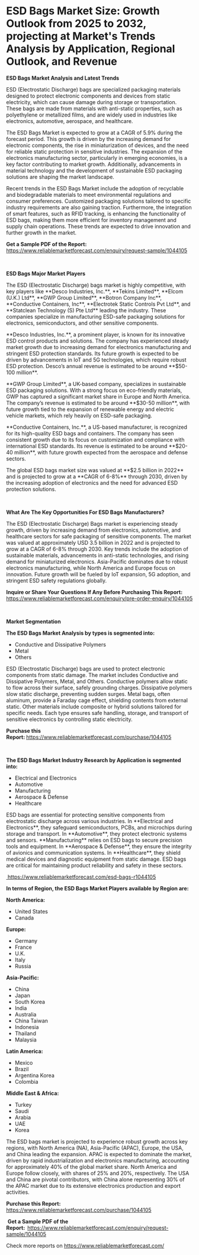 <p><h1>ESD Bags Market Size: Growth Outlook from 2025 to 2032, projecting at Market's Trends Analysis by Application, Regional Outlook, and Revenue</h1></p><p><strong>ESD Bags Market Analysis and Latest Trends</strong></p>
<p><p>ESD (Electrostatic Discharge) bags are specialized packaging materials designed to protect electronic components and devices from static electricity, which can cause damage during storage or transportation. These bags are made from materials with anti-static properties, such as polyethylene or metallized films, and are widely used in industries like electronics, automotive, aerospace, and healthcare.</p><p>The ESD Bags Market is expected to grow at a CAGR of 5.9% during the forecast period. This growth is driven by the increasing demand for electronic components, the rise in miniaturization of devices, and the need for reliable static protection in sensitive industries. The expansion of the electronics manufacturing sector, particularly in emerging economies, is a key factor contributing to market growth. Additionally, advancements in material technology and the development of sustainable ESD packaging solutions are shaping the market landscape.</p><p>Recent trends in the ESD Bags Market include the adoption of recyclable and biodegradable materials to meet environmental regulations and consumer preferences. Customized packaging solutions tailored to specific industry requirements are also gaining traction. Furthermore, the integration of smart features, such as RFID tracking, is enhancing the functionality of ESD bags, making them more efficient for inventory management and supply chain operations. These trends are expected to drive innovation and further growth in the market.</p></p>
<p><strong>Get a Sample PDF of the Report:&nbsp;</strong> <a href="https://www.reliablemarketforecast.com/enquiry/request-sample/1044105?utm_campaign=1885&utm_medium=2&utm_source=Github&utm_content=ia&utm_term=24012025&utm_id=esd-bags">https://www.reliablemarketforecast.com/enquiry/request-sample/1044105</a></p>
<p>&nbsp;</p>
<p><strong>ESD Bags Major Market Players</strong></p>
<p><p>The ESD (Electrostatic Discharge) bags market is highly competitive, with key players like **Desco Industries, Inc.**, **Tekins Limited**, **Elcom (U.K.) Ltd**, **GWP Group Limited**, **Botron Company Inc**, **Conductive Containers, Inc**, **Electrotek Static Controls Pvt Ltd**, and **Statclean Technology (S) Pte Ltd** leading the industry. These companies specialize in manufacturing ESD-safe packaging solutions for electronics, semiconductors, and other sensitive components.</p><p>**Desco Industries, Inc.**, a prominent player, is known for its innovative ESD control products and solutions. The company has experienced steady market growth due to increasing demand for electronics manufacturing and stringent ESD protection standards. Its future growth is expected to be driven by advancements in IoT and 5G technologies, which require robust ESD protection. Desco’s annual revenue is estimated to be around **$50-100 million**.</p><p>**GWP Group Limited**, a UK-based company, specializes in sustainable ESD packaging solutions. With a strong focus on eco-friendly materials, GWP has captured a significant market share in Europe and North America. The company’s revenue is estimated to be around **$30-50 million**, with future growth tied to the expansion of renewable energy and electric vehicle markets, which rely heavily on ESD-safe packaging.</p><p>**Conductive Containers, Inc.**, a US-based manufacturer, is recognized for its high-quality ESD bags and containers. The company has seen consistent growth due to its focus on customization and compliance with international ESD standards. Its revenue is estimated to be around **$20-40 million**, with future growth expected from the aerospace and defense sectors.</p><p>The global ESD bags market size was valued at **$2.5 billion in 2022** and is projected to grow at a **CAGR of 6-8%** through 2030, driven by the increasing adoption of electronics and the need for advanced ESD protection solutions.</p></p>
<p>&nbsp;</p>
<p><strong>What Are The Key Opportunities For ESD Bags Manufacturers?</strong></p>
<p><p>The ESD (Electrostatic Discharge) Bags market is experiencing steady growth, driven by increasing demand from electronics, automotive, and healthcare sectors for safe packaging of sensitive components. The market was valued at approximately USD 3.5 billion in 2022 and is projected to grow at a CAGR of 6-8% through 2030. Key trends include the adoption of sustainable materials, advancements in anti-static technologies, and rising demand for miniaturized electronics. Asia-Pacific dominates due to robust electronics manufacturing, while North America and Europe focus on innovation. Future growth will be fueled by IoT expansion, 5G adoption, and stringent ESD safety regulations globally.</p></p>
<p><strong>Inquire or Share Your Questions If Any Before Purchasing This Report:</strong> <a href="https://www.reliablemarketforecast.com/enquiry/pre-order-enquiry/1044105?utm_campaign=1885&utm_medium=2&utm_source=Github&utm_content=ia&utm_term=24012025&utm_id=esd-bags">https://www.reliablemarketforecast.com/enquiry/pre-order-enquiry/1044105</a></p>
<p>&nbsp;</p>
<p><strong>Market Segmentation</strong></p>
<p><strong>The ESD Bags Market Analysis by types is segmented into:</strong></p>
<p><ul><li>Conductive and Dissipative Polymers</li><li>Metal</li><li>Others</li></ul></p>
<p><p>ESD (Electrostatic Discharge) bags are used to protect electronic components from static damage. The market includes Conductive and Dissipative Polymers, Metal, and Others. Conductive polymers allow static to flow across their surface, safely grounding charges. Dissipative polymers slow static discharge, preventing sudden surges. Metal bags, often aluminum, provide a Faraday cage effect, shielding contents from external static. Other materials include composite or hybrid solutions tailored for specific needs. Each type ensures safe handling, storage, and transport of sensitive electronics by controlling static electricity.</p></p>
<p><strong>Purchase this Report:&nbsp;</strong><a href="https://www.reliablemarketforecast.com/purchase/1044105?utm_campaign=1885&utm_medium=2&utm_source=Github&utm_content=ia&utm_term=24012025&utm_id=esd-bags">https://www.reliablemarketforecast.com/purchase/1044105</a></p>
<p>&nbsp;</p>
<p><strong>The ESD Bags Market Industry Research by Application is segmented into:</strong></p>
<p><ul><li>Electrical and Electronics</li><li>Automotive</li><li>Manufacturing</li><li>Aerospace & Defense</li><li>Healthcare</li></ul></p>
<p><p>ESD bags are essential for protecting sensitive components from electrostatic discharge across various industries. In **Electrical and Electronics**, they safeguard semiconductors, PCBs, and microchips during storage and transport. In **Automotive**, they protect electronic systems and sensors. **Manufacturing** relies on ESD bags to secure precision tools and equipment. In **Aerospace & Defense**, they ensure the integrity of avionics and communication systems. In **Healthcare**, they shield medical devices and diagnostic equipment from static damage. ESD bags are critical for maintaining product reliability and safety in these sectors.</p></p>
<p><a href="https://www.reliablemarketforecast.com/esd-bags-r1044105?utm_campaign=1885&utm_medium=2&utm_source=Github&utm_content=ia&utm_term=24012025&utm_id=esd-bags">&nbsp;https://www.reliablemarketforecast.com/esd-bags-r1044105</a></p>
<p><strong>In terms of Region, the ESD Bags Market Players available by Region are:</strong></p>
<p>
    <p> <strong> North America: </strong>
        <ul>
            <li>United States</li>
            <li>Canada</li>
        </ul>
        </p> 
    <p> <strong> Europe: </strong>
        <ul>
            <li>Germany</li>
            <li>France</li>
            <li>U.K.</li>
            <li>Italy</li>
            <li>Russia</li>
        </ul>
        </p> 
    <p> <strong> Asia-Pacific: </strong>
        <ul>
            <li>China</li>
            <li>Japan</li>
            <li>South Korea</li>
            <li>India</li>
            <li>Australia</li>
            <li>China Taiwan</li>
            <li>Indonesia</li>
            <li>Thailand</li>
            <li>Malaysia</li>
        </ul>
        </p> 
    <p> <strong> Latin America: </strong>
        <ul>
            <li>Mexico</li>
            <li>Brazil</li>
            <li>Argentina Korea</li>
            <li>Colombia</li>
        </ul>
        </p> 
    <p> <strong> Middle East & Africa: </strong>
        <ul>
            <li>Turkey</li>
            <li>Saudi</li>
            <li>Arabia</li>
            <li>UAE</li>
            <li>Korea</li>
        </ul>
    </p>
    </p>
<p><p>The ESD bags market is projected to experience robust growth across key regions, with North America (NA), Asia-Pacific (APAC), Europe, the USA, and China leading the expansion. APAC is expected to dominate the market, driven by rapid industrialization and electronics manufacturing, accounting for approximately 40% of the global market share. North America and Europe follow closely, with shares of 25% and 20%, respectively. The USA and China are pivotal contributors, with China alone representing 30% of the APAC market due to its extensive electronics production and export activities.</p></p>
<p><strong>Purchase this Report: </strong><a href="https://www.reliablemarketforecast.com/purchase/1044105?utm_campaign=1885&utm_medium=2&utm_source=Github&utm_content=ia&utm_term=24012025&utm_id=esd-bags">https://www.reliablemarketforecast.com/purchase/1044105</a></p>
<p>&nbsp;<strong>Get a Sample PDF of the Report:&nbsp;&nbsp;</strong><a href="https://www.reliablemarketforecast.com/enquiry/request-sample/1044105?utm_campaign=1885&utm_medium=2&utm_source=Github&utm_content=ia&utm_term=24012025&utm_id=esd-bags">https://www.reliablemarketforecast.com/enquiry/request-sample/1044105</a></p>
<p><strong></strong></p>
<p>Check more reports on <a href="https://www.reliablemarketforecast.com/?utm_campaign=1885&utm_medium=2&utm_source=Github&utm_content=ia&utm_term=24012025&utm_id=esd-bags">https://www.reliablemarketforecast.com/</a></p>